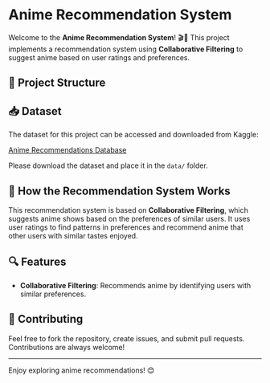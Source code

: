# Anime Recommendation System

Welcome to the **Anime Recommendation System**! 🎬🌟 This project implements a recommendation system using **Collaborative Filtering** to suggest anime based on user ratings and preferences.

## 📂 Project Structure


## 📥 Dataset

The dataset for this project can be accessed and downloaded from Kaggle:

[Anime Recommendations Database](https://www.kaggle.com/datasets/CooperUnion/anime-recommendations-database/data)

Please download the dataset and place it in the `data/` folder.

## 🚀 How the Recommendation System Works

This recommendation system is based on **Collaborative Filtering**, which suggests anime shows based on the preferences of similar users. It uses user ratings to find patterns in preferences and recommend anime that other users with similar tastes enjoyed.

## 🔍 Features

- **Collaborative Filtering**: Recommends anime by identifying users with similar preferences.
  

## 🤝 Contributing

Feel free to fork the repository, create issues, and submit pull requests. Contributions are always welcome!

---

Enjoy exploring anime recommendations! 😊
